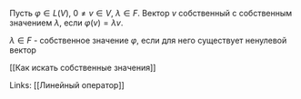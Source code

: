Пусть $\varphi \in L(V)$, $0 \not = v \in V$, $\lambda \in F$. Вектор $v$ собственный с собственным значением $\lambda$, если $\varphi(v) = \lambda v$. 

$\lambda \in F$ - собственное значение $\varphi$, если для него существует ненулевой вектор

[[Как искать собственные значения]]

Links:
[[Линейный оператор]]